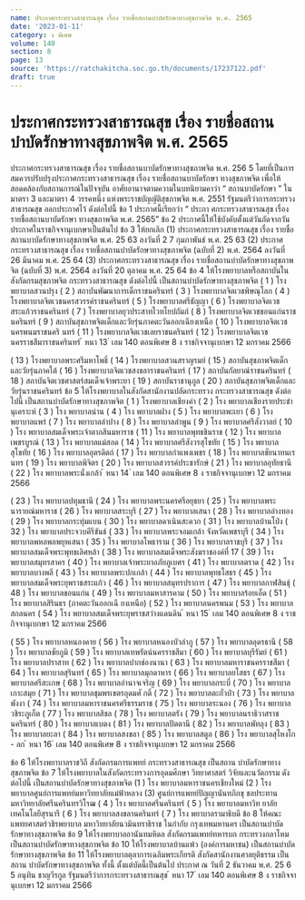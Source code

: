 ```yaml
---
name: ประกาศกระทรวงสาธารณสุข เรื่อง รายชื่อสถานบำบัดรักษาทางสุขภาพจิต พ.ศ. 2565
date: '2023-01-11'
category: ง พิเศษ
volume: 140
section: 8
page: 13
source: 'https://ratchakitcha.soc.go.th/documents/17237122.pdf'
draft: true
---
```


# ประกาศกระทรวงสาธารณสุข เรื่อง รายชื่อสถานบำบัดรักษาทางสุขภาพจิต พ.ศ. 2565

ประกาศกระทรวงสาธารณสุข เรื่อง รายชื่อสถานบาบัดรักษาทางสุขภาพจิต พ.ศ. 256 5 โดยที่เป็นการสมควรปรับปรุงประกาศกระทรวงสาธารณสุข เรื่อง รายชื่อสถานบาบัดรักษา ทางสุขภาพจิต เพื่อให้สอดคล้องกับสถานการณ์ในปัจจุบัน อาศัยอานาจตามความในบทนิยามคาว่า “ สถานบาบัดรักษา ” ในมาตรา 3 และมาตรา 4 วรรคหนึ่ง แห่งพระราชบัญญัติสุขภาพจิต พ.ศ. 2551 รัฐมนตรีว่าการกระทรวงสาธารณสุข ออกประกาศไว้ ดังต่อไปนี้ ข้อ 1 ประกาศนี้เรียกว่า “ ประกา ศกระทรวงสาธารณสุข เรื่อง รายชื่อสถานบาบัดรักษา ทางสุขภาพจิต พ.ศ. 2565” ข้อ 2 ประกาศนี้ให้ใช้บังคับตั้งแต่วันถัดจากวันประกาศในราชกิจจานุเบกษาเป็นต้นไป ข้อ 3 ให้ยกเลิก (1) ประกาศกระทรวงสาธารณสุข เรื่อง รายชื่อสถานบาบัดรักษาทางสุขภาพจิต พ.ศ. 25 63 ลงวันที่ 2 7 กุมภาพันธ์ พ.ศ. 25 63 (2) ประกาศกระทรวงสาธารณสุข เรื่อง รายชื่อสถานบำบัดรักษาทางสุขภาพจิต (ฉบับที่ 2) พ.ศ. 2564 ลงวันที่ 26 มีนาคม พ.ศ. 25 64 (3) ประกาศกระทรวงสาธารณสุข เรื่อง รายชื่อสถานบำบัดรักษาทางสุขภาพจิต (ฉบับที่ 3) พ.ศ. 2564 ลงวันที่ 20 ตุลาคม พ.ศ. 25 64 ข้อ 4 ให้โรงพยาบาลหรือสถาบันในสังกัดกรมสุขภาพจิต กระทรวงสาธารณสุข ดังต่อไปนี้ เป็นสถานบำบัดรักษาทางสุขภาพจิต ( 1 ) โรงพยาบาลสวนปรุง ( 2 ) สถาบันพัฒนาการเด็กราชนครินทร์ ( 3 ) โรงพยาบาลจิตเวชพิษณุโลก ( 4 ) โรงพยาบาลจิตเวชนครสวรรค์ราชนครินทร์ ( 5 ) โรงพยาบาลศรีธัญญา ( 6 ) โรงพยาบาลจิตเวชสระแก้วราชนครินทร์ ( 7 ) โรงพยาบาลยุวประสาทไวทโยปถัมภ์ ( 8 ) โรงพยาบาลจิตเวชขอนแก่นราชนครินทร์ ( 9 ) สถาบันสุขภาพจิตเด็กและวัยรุ่นภาคตะวันออกเฉียงเหนือ ( 10 ) โรงพยาบาลจิตเวชนครพนมราชนคริ นทร์ ( 11 ) โรงพยาบาลจิตเวชเลยราชนครินทร์ ( 12 ) โรงพยาบาลจิตเวชนครราชสีมาราชนครินทร์ ้ หนา 13 ่ เลม 140 ตอนพิเศษ 8 ง ราชกิจจานุเบกษา 12 มกราคม 2566

( 13 ) โรงพยาบาลพระศรีมหาโพธิ์ ( 14 ) โรงพยาบาลสวนสราญรมย์ ( 15 ) สถาบันสุขภาพจิตเด็กและวัยรุ่นภาคใต้ ( 16 ) โรงพยาบาลจิตเวชสงขลาราชนครินทร์ ( 17 ) สถาบันกัลยาณ์ราชนครินทร์ ( 18 ) สถาบันจิตเวชศาสตร์สมเด็จเจ้าพระยา ( 19 ) สถาบันราชานุกูล ( 20 ) สถาบันสุขภาพจิตเด็กและวัยรุ่นราชนครินทร์ ข้อ 5 ให้โรงพยาบาลในสังกัดสานักงานปลัดกระทรวง กระทรวงสาธารณสุข ดังต่อไปนี้ เป็นสถานบำบัดรักษาทางสุขภาพจิต ( 1 ) โรงพยาบาลเชียงคำ ( 2 ) โรง พยาบาลเชียงรายประชำนุเคราะห์ ( 3 ) โรง พยาบาลน่าน ( 4 ) โรง พยาบาลฝาง ( 5 ) โรง พยาบาลพะเยา ( 6 ) โรง พยาบาลแพร่ ( 7 ) โรง พยาบาลลำปาง ( 8 ) โรง พยาบาลลำพูน ( 9 ) โรง พยาบาลศรีสังวาลย์ ( 10 ) โรง พยาบาลสมเด็จพระเจ้าตากสินมหาราช ( 11 ) โรง พยาบาลพุทธชินราช ( 12 ) โรง พยาบาลเพชรบูรณ์ ( 13 ) โรง พยาบาลแม่สอด ( 14 ) โรง พยาบาลศรีสังวรสุโขทัย ( 15 ) โรง พยาบาลสุโขทัย ( 16 ) โรง พยาบาลอุตรดิตถ์ ( 17 ) โรง พยาบาลกำแพงเพชร ( 18 ) โรง พยาบาลชัยนาทนเรนทร ( 19 ) โรง พยาบาลพิจิตร ( 20 ) โรง พยาบาลสวรรค์ประชารักษ์ ( 21 ) โรง พยาบาลอุทัยธานี ( 22 ) โรง พยาบาลพระนั่งเกล้า ้ หนา 14 ่ เลม 140 ตอนพิเศษ 8 ง ราชกิจจานุเบกษา 12 มกราคม 2566

( 23 ) โรง พยาบาลปทุมธานี ( 24 ) โรง พยาบาลพระนครศรีอยุธยา ( 25 ) โรง พยาบาลพระนารายณ์มหาราช ( 26 ) โรง พยาบาลสระบุรี ( 27 ) โรง พยาบาลเสนา ( 28 ) โรง พยาบาลอ่างทอง ( 29 ) โรง พยาบาลกระทุ่มแบน ( 30 ) โรง พยาบาลดาเนินสะดวก ( 31 ) โรง พยาบาลบ้านโป่ง ( 32 ) โรง พยาบาลประจวบคีรีขันธ์ ( 33 ) โรง พยาบาลพระจอมเกล้า จังหวัดเพชรบุรี ( 34 ) โรง พยาบาลพหลพลพยุหเสนา ( 35 ) โรง พยาบาลโพธาราม ( 36 ) โรง พยาบาลราชบุรี ( 37 ) โรง พยาบาลสมเด็จพระพุทธเลิศหล้า ( 38 ) โรง พยาบาลสมเด็จพระสังฆราชองค์ที่ 17 ( 39 ) โรง พยาบาลสมุทรสาคร ( 40 ) โรง พยาบาลเจ้าพระยาอภัยภูเบศร ( 41 ) โรง พยาบาลตราด ( 42 ) โรง พยาบาลบางพลี ( 43 ) โรง พยาบาลพระปกเกล้า ( 44 ) โรง พยาบาลพุทธโสธร ( 45 ) โรง พยาบาลสมเด็จพระยุพราชสระแก้ว ( 46 ) โรง พยาบาลสมุทรปราการ ( 47 ) โรง พยาบาลกาฬสินธุ์ ( 48 ) โรง พยาบาลขอนแก่น ( 49 ) โรง พยาบาลมหาสารคาม ( 50 ) โรง พยาบาลร้อยเอ็ด ( 51 ) โรง พยาบาลสิรินธร (ภาคตะวันออกเฉี ยงเหนือ) ( 52 ) โรง พยาบาลนครพนม ( 53 ) โรง พยาบาลสกลนคร ( 54 ) โรง พยาบาลสมเด็จพระยุพราชสว่างแดนดิน ้ หนา 15 ่ เลม 140 ตอนพิเศษ 8 ง ราชกิจจานุเบกษา 12 มกราคม 2566

( 55 ) โรง พยาบาลหนองคาย ( 56 ) โรง พยาบาลหนองบัวลำภู ( 57 ) โรง พยาบาลอุดรธานี ( 58 ) โรง พยาบาลชัยภูมิ ( 59 ) โรง พยาบาลเทพรัตน์นครราชสีมา ( 60 ) โรง พยาบาลบุรีรัมย์ ( 61 ) โรง พยาบาลปราสาท ( 62 ) โรง พยาบาลปากช่องนานา ( 63 ) โรง พยาบาลมหาราชนครราชสีมา ( 64 ) โรง พยาบาลสุรินทร์ ( 65 ) โรง พยาบาลมุกดาหาร ( 66 ) โรง พยาบาลยโสธร ( 67 ) โรง พยาบาลศรีสะเกษ ( 68 ) โรง พยาบาลอำนาจเจริญ ( 69 ) โรง พยาบาลกระบี่ ( 70 ) โรง พยาบาลเกาะสมุย ( 71 ) โรง พยาบาลชุมพรเขตรอุดมศั กดิ์ ( 72 ) โรง พยาบาลตะกั่วป่า ( 73 ) โรง พยาบาลพังงา ( 74 ) โรง พยาบาลมหาราชนครศรีธรรมราช ( 75 ) โรง พยาบาลระนอง ( 76 ) โรง พยาบาลวชิระภูเก็ต ( 77 ) โรง พยาบาลสิชล ( 78 ) โรง พยาบาลตรัง ( 79 ) โรง พยาบาลนราธิวาสราชนครินทร์ ( 80 ) โรง พยาบาลเบตง ( 81 ) โรง พยาบาลปัตตานี ( 82 ) โรง พยาบาลพัทลุง ( 83 ) โรง พยาบาลยะลา ( 84 ) โรง พยาบาลสงขลา ( 85 ) โรง พยาบาลสตูล ( 86 ) โรง พยาบาลสุไหงโก - ลก ้ หนา 16 ่ เลม 140 ตอนพิเศษ 8 ง ราชกิจจานุเบกษา 12 มกราคม 2566

ข้อ 6 ให้โรงพยาบาลราชวิถี สังกัดกรมการแพทย์ กระทรวงสาธารณสุข เป็นสถาน บำบัดรักษาทางสุขภาพจิต ข้อ 7 ให้โรงพยาบาลในสังกัดกระทรวงการอุดมศึกษา วิทยาศาสตร์ วิจัยและนวัตกรรม ดังต่อไปนี้ เป็นสถานบำบัดรักษาทางสุขภาพจิต (1 ) โรง พยาบาลมหาราชนครเชียงใหม่ (2 ) โรง พยาบาลศูนย์การแพทย์มหาวิทยาลัยแม่ฟ้าหลวง (3) ศูนย์การแพทย์ปัญญานันทภิกขุ ชลประทาน มหาวิทยาลัยศรีนครินทรวิโรฒ ( 4 ) โรง พยาบาลศรีนครินทร์ ( 5 ) โรง พยาบาลมหาวิท ยาลัยเทคโนโลยีสุรนารี ( 6 ) โรง พยาบาลสงขลานครินทร์ ( 7 ) โรง พยาบาลรามาธิบดี ข้อ 8 ให้คณะแพทยศาสตร์วชิรพยาบาล มหาวิทยาลัยนวมินทราธิราช ในกำกับ กรุงเทพมหานคร เป็นสถานบำบัดรักษาทางสุขภาพจิต ข้อ 9 ให้โรงพยาบาลอานันทมหิดล สังกัดกรมแพทย์ทหารบก กระทรวงกลาโหม เป็นสถานบำบัดรักษาทางสุขภาพจิต ข้อ 10 ให้โรงพยาบาลบ้านแพ้ว (องค์การมหาชน) เป็นสถานบำบัดรักษาทางสุขภาพจิต ข้อ 11 ให้โรงพยาบาลตุลาการเฉลิมพระเกียรติ สังกัดสานักงานศาลยุติธรรม เป็นสถาน บำบัดรักษาทางสุขภาพจิต ทั้งนี้ ตั้งแต่บัดนี้เป็นต้นไป ประกาศ ณ วันที่ 2 ธันวาคม พ.ศ. 25 6 5 อนุทิน ชาญวีรกูล รัฐมนตรีว่าการกระทรวงสาธารณสุข ้ หนา 17 ่ เลม 140 ตอนพิเศษ 8 ง ราชกิจจานุเบกษา 12 มกราคม 2566
